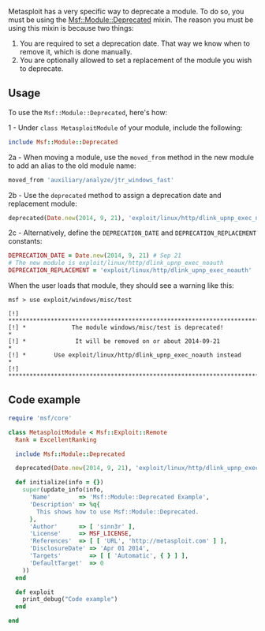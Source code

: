 Metasploit has a very specific way to deprecate a module. To do so, you must be using the [Msf::Module::Deprecated](https://github.com/rapid7/metasploit-framework/blob/master/lib/msf/core/module/deprecated.rb) mixin. The reason you must be using this mixin is because two things:

1. You are required to set a deprecation date. That way we know when to remove it, which is done manually.
2. You are optionally allowed to set a replacement of the module you wish to deprecate.

## Usage

To use the ```Msf::Module::Deprecated```, here's how:

1 - Under ```class MetasploitModule``` of your module, include the following:

```ruby
include Msf::Module::Deprecated
```

2a - When moving a module, use the ```moved_from``` method in the new module to add an alias to the old module name:

```ruby
moved_from 'auxiliary/analyze/jtr_windows_fast'
```

2b - Use the ```deprecated``` method to assign a deprecation date and replacement module:

```ruby
deprecated(Date.new(2014, 9, 21), 'exploit/linux/http/dlink_upnp_exec_noauth')
```

2c - Alternatively, define the ```DEPRECATION_DATE``` and ```DEPRECATION_REPLACEMENT``` constants:

```ruby
DEPRECATION_DATE = Date.new(2014, 9, 21) # Sep 21
# The new module is exploit/linux/http/dlink_upnp_exec_noauth
DEPRECATION_REPLACEMENT = 'exploit/linux/http/dlink_upnp_exec_noauth'
```

When the user loads that module, they should see a warning like this:

```msf
msf > use exploit/windows/misc/test 

[!] ************************************************************************
[!] *             The module windows/misc/test is deprecated!              *
[!] *              It will be removed on or about 2014-09-21               *
[!] *        Use exploit/linux/http/dlink_upnp_exec_noauth instead        *
[!] ************************************************************************
```

## Code example

```ruby
require 'msf/core'

class MetasploitModule < Msf::Exploit::Remote
  Rank = ExcellentRanking

  include Msf::Module::Deprecated

  deprecated(Date.new(2014, 9, 21), 'exploit/linux/http/dlink_upnp_exec_noauth')

  def initialize(info = {})
    super(update_info(info,
      'Name'        => 'Msf::Module::Deprecated Example',
      'Description' => %q{
        This shows how to use Msf::Module::Deprecated.
      },
      'Author'      => [ 'sinn3r' ],
      'License'     => MSF_LICENSE,
      'References'  => [ [ 'URL', 'http://metasploit.com' ] ],
      'DisclosureDate' => 'Apr 01 2014',
      'Targets'        => [ [ 'Automatic', { } ] ],
      'DefaultTarget'  => 0
    ))
  end

  def exploit
    print_debug("Code example")
  end

end
```
